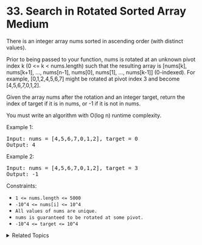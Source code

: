 # 33. Search in Rotated Sorted Array<br> Medium

There is an integer array nums sorted in ascending order (with distinct values).

Prior to being passed to your function, nums is rotated at an unknown pivot index k (0 <= k < nums.length) such that the resulting array is [nums[k], nums[k+1], ..., nums[n-1], nums[0], nums[1], ..., nums[k-1]] (0-indexed). For example, [0,1,2,4,5,6,7] might be rotated at pivot index 3 and become [4,5,6,7,0,1,2].

Given the array nums after the rotation and an integer target, return the index of target if it is in nums, or -1 if it is not in nums.

You must write an algorithm with O(log n) runtime complexity.

Example 1:

<pre>
Input: nums = [4,5,6,7,0,1,2], target = 0
Output: 4
</pre>

Example 2:

<pre>
Input: nums = [4,5,6,7,0,1,2], target = 3
Output: -1
</pre>

Constraints:

- `1 <= nums.length <= 5000`
- `-10^4 <= nums[i] <= 10^4`
- `All values of nums are unique.`
- `nums is guaranteed to be rotated at some pivot.`
- `-10^4 <= target <= 10^4`

<details>

<summary> Related Topics </summary>

-   `Binary Search`
-   `Array`

</details>